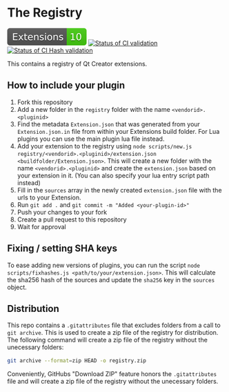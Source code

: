 # The Registry

[![Number of Extensions](./badges/extensions.svg)](./badges/extensions.svg)
[![Status of CI validation](https://github.com/qt-creator/extension-registry/actions/workflows/validate.yml/badge.svg)](https://github.com/qt-creator/extension-registry/actions/workflows/validate.yml)
[![Status of CI Hash validation](https://github.com/qt-creator/extension-registry/actions/workflows/check-hash.yml/badge.svg)](https://github.com/qt-creator/extension-registry/actions/workflows/check-hash.yml)



This contains a registry of Qt Creator extensions.

## How to include your plugin

1. Fork this repository
2. Add a new folder in the `registry` folder with the name `<vendorid>.<pluginid>`
3. Find the metadata `Extension.json` that was generated from your `Extension.json.in` file from within your Extensions build folder. For Lua plugins you can use the main plugin lua file instead.
4. Add your extension to the registry using `node scripts/new.js registry/<vendorid>.<pluginid>/extension.json <buildfolder/Extension.json>`. This will create a new folder with the name `<vendorid>.<pluginid>` and create the `extension.json` based on your extension in it.
  (You can also specify your lua entry script path instead)
5. Fill in the `sources` array in the newly created `extension.json` file with the urls to your Extension.
6. Run `git add .` and `git commit -m "Added <your-plugin-id>"`
7. Push your changes to your fork
8. Create a pull request to this repository
9. Wait for approval

## Fixing / setting SHA keys

To ease adding new versions of plugins, you can run the script
`node scripts/fixhashes.js <path/to/your/extension.json>`.
This will calculate the sha256 hash of the sources and update the
`sha256` key in the `sources` object.

## Distribution

This repo contains a `.gitattributes` file that excludes folders from
a call to `git archive`. This is used to create a zip file of the registry
for distribution. The following command will create a zip file of the registry
without the unecessary folders:

```bash
git archive --format=zip HEAD -o registry.zip
```

Conveniently, GitHubs "Download ZIP" feature honors the `.gitattributes` file
and will create a zip file of the registry without the unecessary folders.
